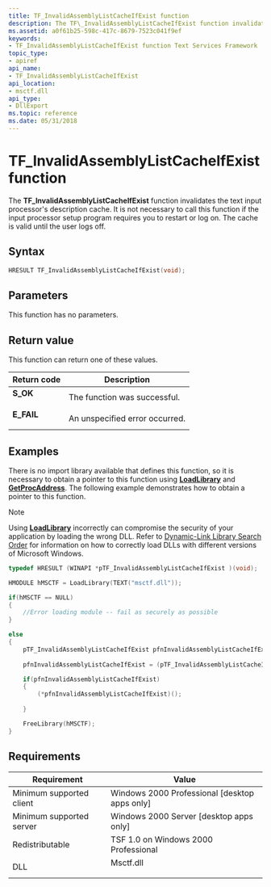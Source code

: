 ```yaml
---
title: TF_InvalidAssemblyListCacheIfExist function
description: The TF\_InvalidAssemblyListCacheIfExist function invalidates the text input processor's description cache.
ms.assetid: a0f61b25-598c-417c-8679-7523c041f9ef
keywords:
- TF_InvalidAssemblyListCacheIfExist function Text Services Framework
topic_type:
- apiref
api_name:
- TF_InvalidAssemblyListCacheIfExist
api_location:
- msctf.dll
api_type:
- DllExport
ms.topic: reference
ms.date: 05/31/2018
---
```


# TF\_InvalidAssemblyListCacheIfExist function

The **TF\_InvalidAssemblyListCacheIfExist** function invalidates the text input processor's description cache. It is not necessary to call this function if the input processor setup program requires you to restart or log on. The cache is valid until the user logs off.

## Syntax


```C++
HRESULT TF_InvalidAssemblyListCacheIfExist(void);
```



## Parameters

This function has no parameters.

## Return value

This function can return one of these values.



| Return code                                                                            | Description                               |
|----------------------------------------------------------------------------------------|-------------------------------------------|
| <dl> <dt>**S\_OK**</dt> </dl>   | The function was successful.<br/>   |
| <dl> <dt>**E\_FAIL**</dt> </dl> | An unspecified error occurred.<br/> |



 

## Examples

There is no import library available that defines this function, so it is necessary to obtain a pointer to this function using [**LoadLibrary**](/windows/desktop/api/libloaderapi/nf-libloaderapi-loadlibrarya) and [**GetProcAddress**](/windows/desktop/api/libloaderapi/nf-libloaderapi-getprocaddress). The following example demonstrates how to obtain a pointer to this function.

> [!Note]  
> Using [**LoadLibrary**](/windows/desktop/api/libloaderapi/nf-libloaderapi-loadlibrarya) incorrectly can compromise the security of your application by loading the wrong DLL. Refer to [Dynamic-Link Library Search Order](/windows/desktop/Dlls/dynamic-link-library-search-order) for information on how to correctly load DLLs with different versions of Microsoft Windows.

 


```C++
typedef HRESULT (WINAPI *pTF_InvalidAssemblyListCacheIfExist )(void);

HMODULE hMSCTF = LoadLibrary(TEXT("msctf.dll"));

if(hMSCTF == NULL)
{
    //Error loading module -- fail as securely as possible 
}

else
{
    pTF_InvalidAssemblyListCacheIfExist pfnInvalidAssemblyListCacheIfExist;
    
    pfnInvalidAssemblyListCacheIfExist = (pTF_InvalidAssemblyListCacheIfExist )GetProcAddress(hMSCTF, "TF_InvalidAssemblyListCacheIfExist");

    if(pfnInvalidAssemblyListCacheIfExist)
    {
        (*pfnInvalidAssemblyListCacheIfExist)();
       
    }

    FreeLibrary(hMSCTF);
}
```



## Requirements



| Requirement | Value |
|-------------------------------------|--------------------------------------------------------------------------------------|
| Minimum supported client<br/> | Windows 2000 Professional \[desktop apps only\]<br/>                           |
| Minimum supported server<br/> | Windows 2000 Server \[desktop apps only\]<br/>                                 |
| Redistributable<br/>          | TSF 1.0 on Windows 2000 Professional<br/>                                      |
| DLL<br/>                      | <dl> <dt>Msctf.dll</dt> </dl> |



 

